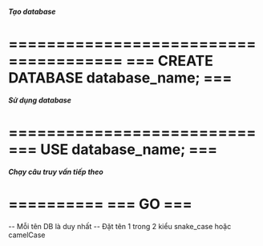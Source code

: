 ***Tạo database***

======================================
=== CREATE DATABASE database_name; ===
======================================

***Sử dụng database***

==========================
=== USE database_name; ===
==========================

***Chạy câu truy vấn tiếp theo***

==========
=== GO ===
==========

-- Mỗi tên DB là duy nhất
-- Đặt tên 1 trong 2 kiểu snake_case hoặc camelCase



